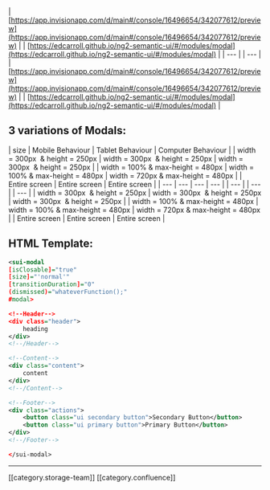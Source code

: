 



| [https://app.invisionapp.com/d/main#/console/16496654/342077612/preview](https://app.invisionapp.com/d/main#/console/16496654/342077612/preview) | 
| [https://edcarroll.github.io/ng2-semantic-ui/#/modules/modal](https://edcarroll.github.io/ng2-semantic-ui/#/modules/modal) | 
|  --- | 
|  --- | 
| [https://app.invisionapp.com/d/main#/console/16496654/342077612/preview](https://app.invisionapp.com/d/main#/console/16496654/342077612/preview) | 
| [https://edcarroll.github.io/ng2-semantic-ui/#/modules/modal](https://edcarroll.github.io/ng2-semantic-ui/#/modules/modal) | 


## 3 variations of Modals:


| size | Mobile Behaviour | Tablet Behaviour | Computer Behaviour | 
| width = 300px  & height = 250px | width = 300px  & height = 250px | width = 300px  & height = 250px | 
| width = 100% & max-height = 480px | width = 100% & max-height = 480px | width = 720px & max-height = 480px | 
| Entire screen | Entire screen | Entire screen | 
|  --- |  --- |  --- |  --- | 
|  --- | 
|  --- | 
|  --- | 
| width = 300px  & height = 250px | width = 300px  & height = 250px | width = 300px  & height = 250px | 
| width = 100% & max-height = 480px | width = 100% & max-height = 480px | width = 720px & max-height = 480px | 
| Entire screen | Entire screen | Entire screen | 


## HTML Template:

```xml
<sui-modal
[isClosable]="true"
[size]="'normal'"
[transitionDuration]="0"
(dismissed)="whateverFunction();"
#modal>

<!--Header-->
<div class="header">
	heading
</div>
<!--/Header-->

<!--Content-->
<div class="content">
	content
</div>
<!--/Content-->

<!--Footer-->
<div class="actions">
	<button class="ui secondary button">Secondary Button</button>
    <button class="ui primary button">Primary Button</button>
</div>
<!--/Footer-->

</sui-modal>
```




*****

[[category.storage-team]] 
[[category.confluence]] 
